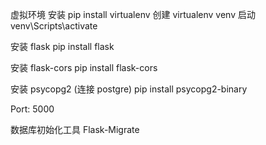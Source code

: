 虚拟环境
安装
pip install virtualenv
创建
virtualenv venv
启动
venv\Scripts\activate

安装 flask
pip install flask

安装 flask-cors
pip install flask-cors

安装 psycopg2 (连接 postgre)
pip install psycopg2-binary

Port: 5000

数据库初始化工具
Flask-Migrate
